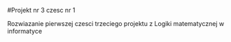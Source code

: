 #Projekt nr 3 czesc nr 1

Rozwiazanie pierwszej czesci trzeciego projektu z Logiki matematycznej w informatyce
